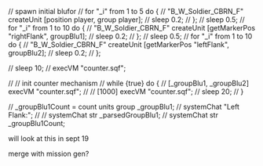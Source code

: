 // spawn initial blufor
// for "\_i" from 1 to 5 do {
// "B_W_Soldier_CBRN_F" createUnit [position player, group player];
// sleep 0.2;
// };
// sleep 0.5;
// for "\_i" from 1 to 10 do {
// "B_W_Soldier_CBRN_F" createUnit [getMarkerPos "rightFlank", groupBlu1];
// sleep 0.2;
// };
// sleep 0.5;
// for "\_i" from 1 to 10 do {
// "B_W_Soldier_CBRN_F" createUnit [getMarkerPos "leftFlank", groupBlu2];
// sleep 0.2;
// };

// sleep 10;
// execVM "counter.sqf";

// // init counter mechanism
// while {true} do {
// [_groupBlu1, _groupBlu2] execVM "counter.sqf";
// // [1000] execVM "counter.sqf";
// sleep 20;
// }

// \_groupBlu1Count = count units group \_groupBlu1;
// systemChat "Left Flank:";
// // systemChat str \_parsedGroupBlu1;
// systemChat str \_groupBlu1Count;

will look at this in sept 19

merge with mission gen?